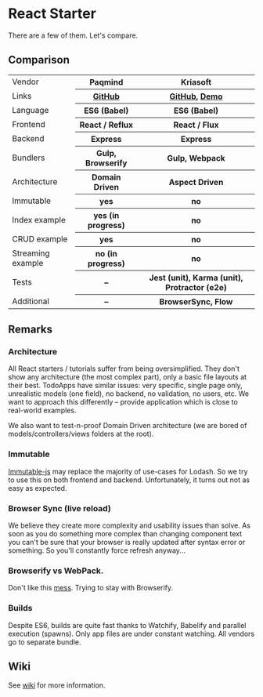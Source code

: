 # React Starter

There are a few of them. Let's compare.

## Comparison

<table>
<tr>
  <td>Vendor</td>
  <th>Paqmind</th>
  <th>Kriasoft</th>
</tr>
<tr>
  <td>Links</td>
  <th><a href="https://github.com/Paqmind/react-starter">GitHub</a></th>
  <th><a href="https://github.com/kriasoft/react-starter-kit">GitHub</a>, <a href="http://reactjs.kriasoft.com">Demo</a></th>
</tr>
<tr>
  <td>Language</td>
  <th>ES6 (Babel)</th>
  <th>ES6 (Babel)</th>
</tr>
<tr>
  <td>Frontend</td>
  <th>React / Reflux</th>
  <th>React / Flux</th>
</tr>
<tr>
  <td>Backend</td>
  <th>Express</th>
  <th>Express</th>
</tr>
<tr>
  <td>Bundlers</td>
  <th>Gulp, Browserify</th>
  <th>Gulp, Webpack</th>
</tr>
<tr>
  <td>Architecture</td>
  <th>Domain Driven</th>
  <th>Aspect Driven</th>
</tr>
<tr>
  <td>Immutable</td>
  <th>yes</th>
  <th>no</th>
</tr>
<tr>
  <td>Index example</td>
  <th>yes (in progress)</th>
  <th>no</th>
</tr>
<tr>
  <td>CRUD example</td>
  <th>yes</th>
  <th>no</th>
</tr>
<tr>
  <td>Streaming example</td>
  <th>no (in progress)</th>
  <th>no</th>
</tr>
<tr>
  <td>Tests</td>
  <th>–</th>
  <th>Jest (unit), Karma (unit), Protractor (e2e)</th>
</tr>
<tr>
  <td>Additional</td>
  <th>–</th>
  <th>BrowserSync, Flow</th>
</tr>
</table>

## Remarks

### Architecture

All React starters / tutorials suffer from being oversimplified.
They don't show any architecture (the most complex part), only a basic file layouts at their best.
TodoApps have similar issues: very specific, single page only, unrealistic models (one field),
no backend, no validation, no users, etc.
We want to approach this differently – provide application which is close to real-world examples.

We also want to test-n-proof Domain Driven architecture (we are bored of models/controllers/views folders
at the root).

### Immutable

[Immutable-js](http://facebook.github.io/immutable-js/docs/#/) may replace the majority of use-cases
for Lodash. So we try to use this on both frontend and backend.
Unfortunately, it turns out not as easy as expected.

### Browser Sync (live reload)

We believe they create more complexity and usability issues than solve.
As soon as you do something more complex than changing component text you can't be sure
that your browser is really updated after syntax error or something.
So you'll constantly force refresh anyway...

### Browserify vs WebPack.

Don't like this [mess](https://github.com/kriasoft/react-starter-kit/blob/master/webpack.config.js).
Trying to stay with Browserify.

### Builds

Despite ES6, builds are quite fast thanks to Watchify, Babelify and parallel execution (spawns).
Only app files are under constant watching. All vendors go to separate bundle.

## Wiki

See [wiki](https://github.com/Paqmind/react-starter/wiki/Workflow) for more information.
